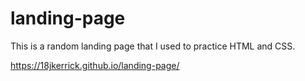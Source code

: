 # landing-page

This is a random landing page that I used to practice HTML and CSS.

https://18jkerrick.github.io/landing-page/

